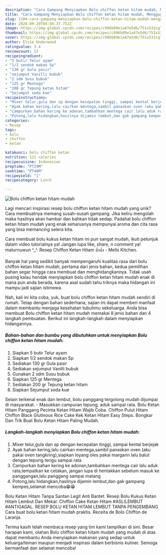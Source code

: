 ```yaml
---
description: "Cara Gampang Menyiapkan Bolu chiffon ketan hitam mudah, Menggugah Selera"
title: "Cara Gampang Menyiapkan Bolu chiffon ketan hitam mudah, Menggugah Selera"
slug: 1104-cara-gampang-menyiapkan-bolu-chiffon-ketan-hitam-mudah-menggugah-selera
date: 2020-09-20T04:50:37.752Z
image: https://img-global.cpcdn.com/recipes/c996b89e1a47e5d6/751x532cq70/bolu-chiffon-ketan-hitam-mudah-foto-resep-utama.jpg
thumbnail: https://img-global.cpcdn.com/recipes/c996b89e1a47e5d6/751x532cq70/bolu-chiffon-ketan-hitam-mudah-foto-resep-utama.jpg
cover: https://img-global.cpcdn.com/recipes/c996b89e1a47e5d6/751x532cq70/bolu-chiffon-ketan-hitam-mudah-foto-resep-utama.jpg
author: Elsie Underwood
ratingvalue: 3.4
reviewcount: 12
recipeingredient:
- "5 butir Telur ayam"
- "1/2 sendok makan Sp"
- "130 gr Gula pasir"
- "sejumput Vanilli bubuk"
- "2 sdm Susu bubuk"
- "125 gr Mentega"
- "200 gr Tepung ketan hitam"
- "Sejumput soda kue"
recipeinstructions:
- "Mixer telur,gula dan sp dengan kecepatan tinggi, sampai kental berjejak"
- "Ayak bahan kering,lalu cairkan mentega,sambil panaskan oven (aku pakai oven tangkring),siapkan loyang oles pakai margarin lalu balut dengan tepung terigu sampai rata"
- "Campurkan bahan kering ke adonan,tambahkan mentega cair lalu aduk rata,tempatkan ke cetakan, jangan lupa di hentakkan sebelum masuk ke panggangan,lalu panggang sampai matang"
- "Potong,lalu hidangkan,hasilnya dijamin lembut,dan gak gampang kempes,selamat mencoba😁😁"
categories:
- Resep
tags:
- bolu
- chiffon
- ketan

katakunci: bolu chiffon ketan 
nutrition: 121 calories
recipecuisine: Indonesian
preptime: "PT29M"
cooktime: "PT46M"
recipeyield: "1"
recipecategory: Lunch

---
```



![Bolu chiffon ketan hitam mudah](https://img-global.cpcdn.com/recipes/c996b89e1a47e5d6/751x532cq70/bolu-chiffon-ketan-hitam-mudah-foto-resep-utama.jpg)

Lagi mencari inspirasi resep bolu chiffon ketan hitam mudah yang unik? Cara membuatnya memang susah-susah gampang. Jika keliru mengolah maka hasilnya akan hambar dan bahkan tidak sedap. Padahal bolu chiffon ketan hitam mudah yang enak seharusnya mempunyai aroma dan cita rasa yang bisa memancing selera kita.

Cara membuat bolu kukus ketan hitam ini pun sangat mudah, ikuti petunjuk dalam video tutorialnya ya! Jangan lupa like, share, n comment ya! maturnuwun ^_^. Resep Chiffon Ketan Hitam 👍👍 - Mells Kitchen.

Banyak hal yang sedikit banyak mempengaruhi kualitas rasa dari bolu chiffon ketan hitam mudah, pertama dari jenis bahan, kedua pemilihan bahan segar hingga cara membuat dan menghidangkannya. Tidak usah pusing kalau hendak menyiapkan bolu chiffon ketan hitam mudah enak di mana pun anda berada, karena asal sudah tahu triknya maka hidangan ini mampu jadi sajian istimewa.


Nah, kali ini kita coba, yuk, buat bolu chiffon ketan hitam mudah sendiri di rumah. Tetap dengan bahan sederhana, sajian ini dapat memberi manfaat dalam membantu menjaga kesehatan tubuhmu sekeluarga. Anda bisa membuat Bolu chiffon ketan hitam mudah memakai 8 jenis bahan dan 4 langkah pembuatan. Berikut ini langkah-langkah dalam menyiapkan hidangannya.

<!--inarticleads1-->

##### Bahan-bahan dan bumbu yang dibutuhkan untuk menyiapkan Bolu chiffon ketan hitam mudah:

1. Siapkan 5 butir Telur ayam
1. Siapkan 1/2 sendok makan Sp
1. Sediakan 130 gr Gula pasir
1. Sediakan sejumput Vanilli bubuk
1. Gunakan 2 sdm Susu bubuk
1. Siapkan 125 gr Mentega
1. Sediakan 200 gr Tepung ketan hitam
1. Siapkan Sejumput soda kue


Selain terkenal enak dan lembut, bolu panggang tergolong mudah dijumpai di masyarakat. - Masukkan campuran tepung, aduk sampai rata. Bolu Ketan Hitam Panggang Pecinta Ketan Hitam Wajib Coba. Chiffon Pulut Hitam Chiffon Black Glutinous Rice Cake Kek Ketan Hitam Easy Steps. Bongkar Dan Trik Buat Bolu Ketan Hitam Paling Mudah. 

<!--inarticleads2-->

##### Langkah-langkah menyiapkan Bolu chiffon ketan hitam mudah:

1. Mixer telur,gula dan sp dengan kecepatan tinggi, sampai kental berjejak
1. Ayak bahan kering,lalu cairkan mentega,sambil panaskan oven (aku pakai oven tangkring),siapkan loyang oles pakai margarin lalu balut dengan tepung terigu sampai rata
1. Campurkan bahan kering ke adonan,tambahkan mentega cair lalu aduk rata,tempatkan ke cetakan, jangan lupa di hentakkan sebelum masuk ke panggangan,lalu panggang sampai matang
1. Potong,lalu hidangkan,hasilnya dijamin lembut,dan gak gampang kempes,selamat mencoba😁😁


Bolu Ketan Hitam Tanpa Santan Legit Anti Bantet. Resep Bolu Kukus Ketan Hitam Lembut Dan Mekar. Chiffon Cake Ketan Hitam #ASLILEMBUT #ANTIGAGAL. RESEP BOLU KETAN HITAM LEMBUT TANPA PENGEMBANG Cara buat bolu ketan hitam mudah praktis. Receita de Bolo Chiffon de Laranja. 

Terima kasih telah membaca resep yang tim kami tampilkan di sini. Besar harapan kami, olahan Bolu chiffon ketan hitam mudah yang mudah di atas dapat membantu Anda menyiapkan makanan yang sedap untuk keluarga/teman maupun menjadi inspirasi dalam berbisnis kuliner. Semoga bermanfaat dan selamat mencoba!
